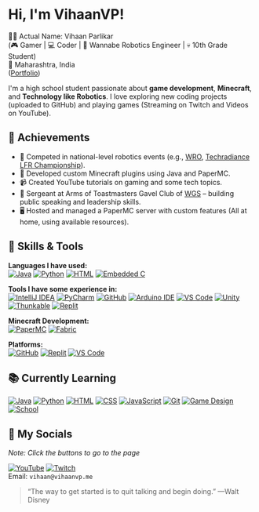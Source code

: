 # Hi, I'm VihaanVP!

👋🏼 Actual Name: Vihaan Parlikar  
(🎮 Gamer | 💻 Coder | 🧠 Wannabe Robotics Engineer | 💀 10th Grade Student)  
📍 Maharashtra, India  
([Portfolio](https://vihaanvp.me/))

I'm a high school student passionate about **game development**, **Minecraft**, and **Technology like Robotics**. I love exploring new coding projects (uploaded to GitHub) and playing games (Streaming on Twitch and Videos on YouTube).

## 🚀 Achievements
- 🤖 Competed in national-level robotics events (e.g., [WRO](https://wroindia.org/season-2024/), [Techradiance LFR Championship](https://techradiance.in/line-follower-robot-competition/)).
- 🧱 Developed custom Minecraft plugins using Java and PaperMC.
- 📹 Created YouTube tutorials on gaming and some tech topics.
- 🏅 Sergeant at Arms of Toastmasters Gavel Club of [WGS](https://wockhardtglobalschool.com/) – building public speaking and leadership skills.
- 🖥️ Hosted and managed a PaperMC server with custom features (All at home, using available resources).

## 💼 Skills & Tools

**Languages I have used:**  
[![Java](https://img.shields.io/badge/Java-%23ED8B00.svg?logo=openjdk&logoColor=fff)](#)
[![Python](https://img.shields.io/badge/Python-3776AB?logo=python&logoColor=fff)](#)
[![HTML](https://img.shields.io/badge/HTML-%23E34F26.svg?logo=html5&logoColor=white)](#)
[![Embedded C](https://img.shields.io/badge/Embedded_C-00599C?logo=c&logoColor=white)](#)

**Tools I have some experience in:**  
[![IntelliJ IDEA](https://img.shields.io/badge/IntelliJ_IDEA-000?logo=intellij-idea&logoColor=white)](#)
[![PyCharm](https://img.shields.io/badge/PyCharm-000?logo=pycharm&logoColor=white)](#)
[![GitHub](https://img.shields.io/badge/GitHub-181717?logo=github&logoColor=white)](#)
[![Arduino IDE](https://img.shields.io/badge/Arduino_IDE-00979D?logo=arduino&logoColor=white)](#)
[![VS Code](https://img.shields.io/badge/VS_Code-007ACC?logo=visual-studio-code&logoColor=white)](#)
[![Unity](https://img.shields.io/badge/Unity-000?logo=unity&logoColor=white)](#)
[![Thunkable](https://img.shields.io/badge/Thunkable-F9AC00?logo=thunkable&logoColor=white)](#)
[![Replit](https://img.shields.io/badge/Replit-667881?logo=replit&logoColor=white)](#)

**Minecraft Development:**  
[![PaperMC](https://img.shields.io/badge/PaperMC-141414?logo=minecraft&logoColor=white)](#)
[![Fabric](https://img.shields.io/badge/Fabric-5C5C5C?logo=minecraft&logoColor=white)](#)

**Platforms:**  
[![GitHub](https://img.shields.io/badge/GitHub-181717?logo=github&logoColor=white)](#)
[![Replit](https://img.shields.io/badge/Replit-667881?logo=replit&logoColor=white)](#)
[![VS Code](https://img.shields.io/badge/VS_Code-007ACC?logo=visual-studio-code&logoColor=white)](#)

## 📚 Currently Learning

[![Java](https://img.shields.io/badge/Advanced_Java-007396?logo=openjdk&logoColor=fff)](#)
[![Python](https://img.shields.io/badge/Advanced_Python-3776AB?logo=python&logoColor=fff)](#)
[![HTML](https://img.shields.io/badge/HTML-%23E34F26.svg?logo=html5&logoColor=white)](#)
[![CSS](https://img.shields.io/badge/CSS-1572B6?logo=css3&logoColor=fff)](#)
[![JavaScript](https://img.shields.io/badge/JavaScript-F7DF1E?logo=javascript&logoColor=000)](#)
[![Git](https://img.shields.io/badge/Git-F05032?logo=git&logoColor=white)](#)
[![Game Design](https://img.shields.io/badge/Game_Design-FF7F50?logo=unity&logoColor=white)](#)
[![School](https://img.shields.io/badge/School_Work-FFD700?logo=book&logoColor=white)](#)

## 🔗 My Socials

_Note: Click the buttons to go to the page_

[![YouTube](https://img.shields.io/badge/YouTube-FF0000?logo=youtube&logoColor=white)](https://youtube.com/@vihaanvp)
[![Twitch](https://img.shields.io/badge/Twitch-9146FF?logo=twitch&logoColor=white)](https://twitch.tv/vihaanvp)  
Email: `vihaan@vihaanvp.me`

> “The way to get started is to quit talking and begin doing.” —Walt Disney
